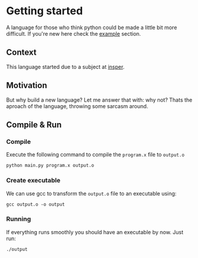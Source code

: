 # Getting started

A language for those who think python could be made a little bit more difficult. If you're new here check the [example](/src/examples/#example) section.

##  Context

This language started due to a subject at <a href="https://www.insper.edu.br/en/" target="_blank">insper</a>.

## Motivation

But why build a new language? Let me answer that with: why not? Thats the aproach of the language, throwing some sarcasm around.


## Compile & Run

### Compile

Execute the following command to compile the `program.x` file to `output.o`
```
python main.py program.x output.o
```

### Create executable

We can use gcc to transform the `output.o` file to an executable using:
```
gcc output.o -o output
```

### Running

If everything runs smoothly you should have an executable by now. Just run:
```
./output
```